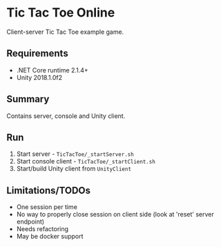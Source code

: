 # Tic Tac Toe Online

Client-server Tic Tac Toe example game.

## Requirements

- .NET Core runtime 2.1.4+
- Unity 2018.1.0f2

## Summary

Contains server, console and Unity client.

## Run

1. Start server - ```TicTacToe/_startServer.sh```
2. Start console client - ```TicTacToe/_startClient.sh```
3. Start/build Unity client from ```UnityClient```

## Limitations/TODOs

- One session per time
- No way to properly close session on client side (look at 'reset' server endpoint)
- Needs refactoring
- May be docker support
